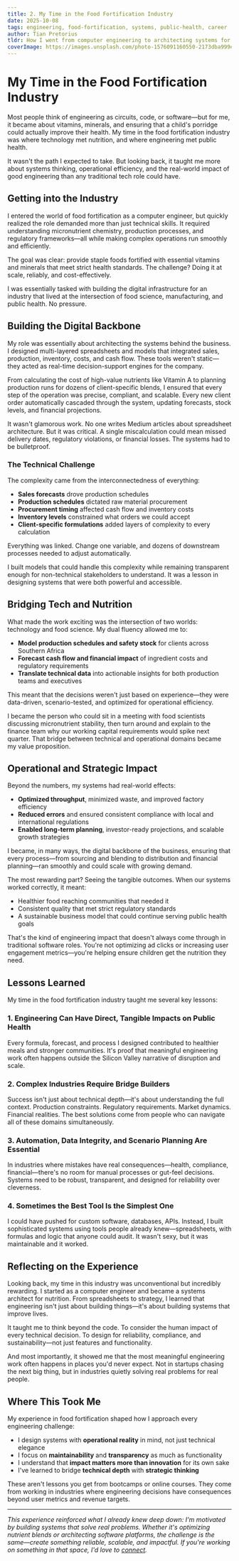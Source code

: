 ```yaml
---
title: 2. My Time in the Food Fortification Industry
date: 2025-10-08
tags: engineering, food-fortification, systems, public-health, career
author: Tian Pretorius
tldr: How I went from computer engineering to architecting systems for nutritional health, learning that meaningful engineering work can happen outside traditional tech—and that impact can be as simple as blending the right nutrients into maize meal.
coverImage: https://images.unsplash.com/photo-1576091160550-2173dba999ef?w=1200&h=630&fit=crop
---
```


# My Time in the Food Fortification Industry

Most people think of engineering as circuits, code, or software—but for me, it became about vitamins, minerals, and ensuring that a child's porridge could actually improve their health. My time in the food fortification industry was where technology met nutrition, and where engineering met public health.

It wasn't the path I expected to take. But looking back, it taught me more about systems thinking, operational efficiency, and the real-world impact of good engineering than any traditional tech role could have.

## Getting into the Industry

I entered the world of food fortification as a computer engineer, but quickly realized the role demanded more than just technical skills. It required understanding micronutrient chemistry, production processes, and regulatory frameworks—all while making complex operations run smoothly and efficiently.

The goal was clear: provide staple foods fortified with essential vitamins and minerals that meet strict health standards. The challenge? Doing it at scale, reliably, and cost-effectively.

I was essentially tasked with building the digital infrastructure for an industry that lived at the intersection of food science, manufacturing, and public health. No pressure.

## Building the Digital Backbone

My role was essentially about architecting the systems behind the business. I designed multi-layered spreadsheets and models that integrated sales, production, inventory, costs, and cash flow. These tools weren't static—they acted as real-time decision-support engines for the company.

From calculating the cost of high-value nutrients like Vitamin A to planning production runs for dozens of client-specific blends, I ensured that every step of the operation was precise, compliant, and scalable. Every new client order automatically cascaded through the system, updating forecasts, stock levels, and financial projections.

It wasn't glamorous work. No one writes Medium articles about spreadsheet architecture. But it was critical. A single miscalculation could mean missed delivery dates, regulatory violations, or financial losses. The systems had to be bulletproof.

### The Technical Challenge

The complexity came from the interconnectedness of everything:

- **Sales forecasts** drove production schedules
- **Production schedules** dictated raw material procurement
- **Procurement timing** affected cash flow and inventory costs
- **Inventory levels** constrained what orders we could accept
- **Client-specific formulations** added layers of complexity to every calculation

Everything was linked. Change one variable, and dozens of downstream processes needed to adjust automatically.

I built models that could handle this complexity while remaining transparent enough for non-technical stakeholders to understand. It was a lesson in designing systems that were both powerful and accessible.

## Bridging Tech and Nutrition

What made the work exciting was the intersection of two worlds: technology and food science. My dual fluency allowed me to:

- **Model production schedules and safety stock** for clients across Southern Africa
- **Forecast cash flow and financial impact** of ingredient costs and regulatory requirements
- **Translate technical data** into actionable insights for both production teams and executives

This meant that the decisions weren't just based on experience—they were data-driven, scenario-tested, and optimized for operational efficiency.

I became the person who could sit in a meeting with food scientists discussing micronutrient stability, then turn around and explain to the finance team why our working capital requirements would spike next quarter. That bridge between technical and operational domains became my value proposition.

## Operational and Strategic Impact

Beyond the numbers, my systems had real-world effects:

- **Optimized throughput**, minimized waste, and improved factory efficiency
- **Reduced errors** and ensured consistent compliance with local and international regulations
- **Enabled long-term planning**, investor-ready projections, and scalable growth strategies

I became, in many ways, the digital backbone of the business, ensuring that every process—from sourcing and blending to distribution and financial planning—ran smoothly and could scale with growing demand.

The most rewarding part? Seeing the tangible outcomes. When our systems worked correctly, it meant:

- Healthier food reaching communities that needed it
- Consistent quality that met strict regulatory standards
- A sustainable business model that could continue serving public health goals

That's the kind of engineering impact that doesn't always come through in traditional software roles. You're not optimizing ad clicks or increasing user engagement metrics—you're helping ensure children get the nutrition they need.

## Lessons Learned

My time in the food fortification industry taught me several key lessons:

### 1. Engineering Can Have Direct, Tangible Impacts on Public Health

Every formula, forecast, and process I designed contributed to healthier meals and stronger communities. It's proof that meaningful engineering work often happens outside the Silicon Valley narrative of disruption and scale.

### 2. Complex Industries Require Bridge Builders

Success isn't just about technical depth—it's about understanding the full context. Production constraints. Regulatory requirements. Market dynamics. Financial realities. The best solutions come from people who can navigate all of these domains simultaneously.

### 3. Automation, Data Integrity, and Scenario Planning Are Essential

In industries where mistakes have real consequences—health, compliance, financial—there's no room for manual processes or gut-feel decisions. Systems need to be robust, transparent, and designed for reliability over cleverness.

### 4. Sometimes the Best Tool Is the Simplest One

I could have pushed for custom software, databases, APIs. Instead, I built sophisticated systems using tools people already knew—spreadsheets, with formulas and logic that anyone could audit. It wasn't sexy, but it was maintainable and it worked.

## Reflecting on the Experience

Looking back, my time in this industry was unconventional but incredibly rewarding. I started as a computer engineer and became a systems architect for nutrition. From spreadsheets to strategy, I learned that engineering isn't just about building things—it's about building systems that improve lives.

It taught me to think beyond the code. To consider the human impact of every technical decision. To design for reliability, compliance, and sustainability—not just features and functionality.

And most importantly, it showed me that the most meaningful engineering work often happens in places you'd never expect. Not in startups chasing the next big thing, but in industries quietly solving real problems for real people.

## Where This Took Me

My experience in food fortification shaped how I approach every engineering challenge:

- I design systems with **operational reality** in mind, not just technical elegance
- I focus on **maintainability** and **transparency** as much as functionality
- I understand that **impact matters more than innovation** for its own sake
- I've learned to bridge **technical depth** with **strategic thinking**

These aren't lessons you get from bootcamps or online courses. They come from working in industries where engineering decisions have consequences beyond user metrics and revenue targets.

---

*This experience reinforced what I already knew deep down: I'm motivated by building systems that solve real problems. Whether it's optimizing nutrient blends or architecting software platforms, the challenge is the same—create something reliable, scalable, and impactful. If you're working on something in that space, I'd love to [connect](../../../contact.html "Get in Touch").*
